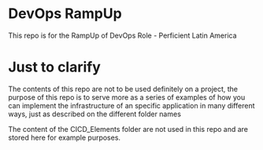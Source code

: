 # DevOps RampUp

This repo is for the RampUp of DevOps Role - Perficient Latin America

# Just to clarify

The contents of this repo are not to be used definitely on a project, the purpose of this repo is to serve more as a series of examples of how you can implement the infrastructure of an specific application in many different ways, just as described on the different folder names

The content of the CICD_Elements folder are not used in this repo and are stored here for example purposes.